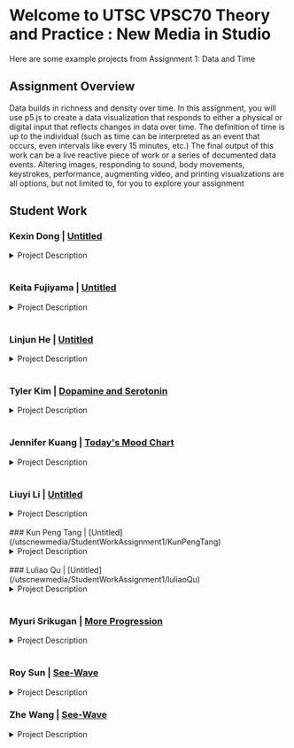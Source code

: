 
# Welcome to UTSC VPSC70 Theory and Practice : New Media in Studio 

Here are some example projects from Assignment 1: Data and Time

## Assignment Overview

Data builds in richness and density over time. In this assignment, you will use p5.js to create a data visualization that responds to either a physical or digital input that reflects changes in data over time. The definition of time is up to the individual (such as time can be interpreted as an event that occurs, even intervals like every 15 minutes, etc.) The final output of this work can be a live reactive piece of work or a series of documented data events. Altering images, responding to sound, body movements, keystrokes, performance, augmenting video, and printing visualizations are all options, but not limited to, for you to explore your assignment

## Student Work

### Kexin Dong | [Untitled](/utscnewmedia/StudentWorkAssignment1/kexinDong)

<details>
  <summary>Project Description</summary>
<br/>  
For this assignment, I learned a lot of new code usage. The theme I chose is 
tree rings because I think tree rings can directly represent "time and data". I also 
mentioned in this assignment a timeline of the last two years of Covid-19 in Canada. 
If you click on the picture, what happens in the month and year will appear. I want to 
showcase the major events that have affected people's lives in recent years through 
the media. And use the data to store forever.
  
I think this work is challenging and meaningful. Because the things people 
experience in life are basically in the past tense and will not be deliberately reserved. 
Of course, I hope you can use the tree rings to record things at each stage. At the 
same time, you can grow slowly like a tree, and feel the process of growth.
</details>

<br/>

### Keita Fujiyama | [Untitled](/utscnewmedia/StudentWorkAssignment1/keitaFujiyama/)

<details>
  <summary>Project Description</summary>
<br/>  
 This artwork is collecting minutes, and more than 100 lines will be outputted every minute to create unique pictures. A reason why I create a time-related artwork is that I sometimes forget how important time is. Time is finite, and we consume the same amount of time during our lives. However, we do not care if a minute has passed because a minute is very short, and it will pass before we realize it. 
  
  Also, in creating this artwork, I faced three challenges. The first challenge was that outputting random lines with the random RGB colours resulted in less beautiful pictures. Therefore, to make unique pictures beautiful every minute, I wrote a code which finally tries to select similar numbers with the RGB color which sets every minute. The second challenge was how to express different ways of spending time while sharing 'the same amount of time." Then, I came up with using a QR code to share the code to create their own unique picture per minute. There is no physical input because no one cannot control time. The third challenge was how to update each minute on the canvas. Unfortunately, I did not know how to erase the outputted subject from the canvas, so I created a code in which lines are densely overlaid to realize time updates.
</details>

<br/>

### Linjun He  | [Untitled](/utscnewmedia/StudentWorkAssignment1/linjunHe/)

<details>
  <summary>Project Description</summary>
  <br/>
 The theme of my work is that there are some things you can't do no matter how hard you try. My inspiration 
came  from  our  workshop1.  We  learned  how  to  fill  the  entire  canavas  with  random  shapes.  I  thought 
backwards  and  tried  to  use  random  graphics  to  clear  the  pattern  on  the  canavas.  This  is  very  interesting. 

  What's more interesting is that because I didn't find the right parameters, I can't clear the computer-generated 
patterns on the canavas when I randomly generate patterns. This got me thinking. In theory, as long as I press 
the mouse fast enough to clear the canavas. But it can't be done, just like some things in life, no matter how 
many times you try, you just can't get it done. At the same time, I also randomly generate the number of 
mouse clicks, so I can see how many times the mouse is clicked at any time. 
</details>

<br/>

### Tyler Kim  | [Dopamine and Serotonin](/utscnewmedia/StudentWorkAssignment1/tylerKim)
<details>
  <summary>Project Description</summary>
  <br/>
 In my work “Dopamine and Serotonin”, the program is presented as a simple start button
followed by a timer, counter for clicks and a button that says click. Upon clicking, a random word
from a list of words is printed onto the screen in a random size and location. Upon further
inspection, the button that says click doesn’t actually have any impact on the program and one
can click anywhere on the screen to make words pop up.
  
The idea behind this work comes from interactions on our phones on social media in an attempt
to produce dopamine and serotonin through various interactions on them. The work attempts to
simplify the interactions we go through on our phones to the core of the interaction by removing
all visual and audio queues with positive words and removing all interaction besides clicking.
The click button having no actual impact is a part of the work that aims to reflect on how many
of our interactions on social media have very little impact or meaning and could simply be
replaced by something else, in this case clicking anywhere else on the screen.
This is an important topic to me as many of my peers and/or friends are caught up in social
media and simply unable to put their phones down and are constantly consuming any bit they
can to get more “dopamine and serotonin”.
</details>

 <br/>
 
### Jennifer Kuang | [Today's Mood Chart](/utscnewmedia/StudentWorkAssignment1/jenniferKuang)
<details>
  <summary>Project Description</summary>
  <br/>
 Today’s Mood Chart is an interactive p5.js program that visualizes audio and 
simultaneously generates a chart based on the sound. The program invites audience to 
reply and response to the question “How is your day today?” in front of the 
microphone. Once the participant speaks, the ellipses on the canvas of the program 
will simultaneously duplicate and the size and color will also change, which is based 
on the frequency and volume of the sound. At the end, the participant can save the 
canvas as an image file, this is their mood chart for today.
  
This work uses data generated from the audio. Time plays a crucial role in this project 
because the chart looks different in every second as the data of the audio builds in 
richness and the ellipses change based on the data over time. The idea of this project 
is inspired by emotions/feelings chart which is a colorful wheel used by parents to 
know their children’s feeling. 

Through visualizing the audience’s audio, this project encourages audience to think 
and confess today’s mood and feeling. In this fast-paced age, things are happening 
and changing very quickly. We are overwhelmed by busy schedule and complex 
relationships, but seldom sit down and ask ourselves, “Am I happy today?” The artist 
hopes that this work can make the audience become aware of their own everyday 
moods and emotional changes.   
</details>

<br/>

### Liuyi Li  | [Untitled](/utscnewmedia/StudentWorkAssignment1/liuyiLi/)

<details>
  <summary>Project Description</summary>
  <br/>
 For this assignment, I made 6 clocks in a frame that ticking every 
second with ticking sound. I believe this is a very direct way showing 
how time flows on my work. For the first four clocks on the left frame, 
the  shape  and  the  colors  are  designed  by  the  inspirations  of  each 
country’s flag. Also, the first four clock’s time was exactly based 
on the real region’s time. (The first one is China, the second one is 
Ukraine, the third one is Korea and the fourth one is Canada.) 
  
For rest 2 clocks that do not have any color except black is the local 
time. As the assignment instruction illustrated to thinking about how 
the work could be presented in a gallery, personally I would want these 
2 clocks without color to showing the local time where the gallery 
located. I was trying my best distinct the colorless clocks and the 
regional clocks, so I wanted to be as creative as I can. The first 
idea came into my mind was “clock does not need to be a circle”. As 
a result, one clock is totally consisted by numbers and on the middle 
above. The biggest clock that on the right was an ellipse that consisted 
by numbers and mathematical symbols. I believe the interesting part is 
that instead of showing the exact number on the clock the equations 
could have more fun for visitors to calculate. 
  
In  general,  this  frame  was  only  consisted  by  geometric  figures  and 
characters.  My  intention  was  to  make  aesthetic  out  of  the  simplest 
things. 
</details>

<br/>
### Kun Peng Tang | [Untitled](/utscnewmedia/StudentWorkAssignment1/KunPengTang)
<details>
  <summary>Project Description</summary>
  <br/>
The dates shown in this project all are important dates that happened in the past two years 
against the coronavirus. Sixteen dates appeared in my project, and these sixteen different dates 
all recorded a critical event that happened on that day. In the project, I also added a clock, and I 
want to remind people that time is passing, but never forget the moments that damaged our life. 
During the coronavirus outbreak, sixteen events happened on sixteen different dates that have 
caused different levels of damage to my life and people's lives. Through this project, I want to 
record these dates forever so that the residents of this city and I can firmly remember the 
moments that the coronavirus did to our lives in the past two years.
The sixteen critical events that occurred on these sixteen dates are:
1. On January 23. 2020, the first identified case of Covid-19 in Toronto, means our life will 
change.
2. In March 17.2020, Ontario declared its first emergency during the pandemic outbreak.
3. From March 23.2020 to June 24.2020, the city was locked down for the first time, and the 
government limited the operation of important businesses.
4. On July 7.2020, Toronto introduced mask requirements for all public indoors. From that day, 
the mask became an essential item in our life.
5. On July 31.2020, the city of Toronto went into stage 3 open, which is the gym and all other 
public places are allowed to reopen, and we finally can get in touch with people and socialize with 
others.
6. On August 10.2020, it was the first summer after the coronavirus outbreak, and the city saw a 
significant decline in new cases.
7. From September 1.2020 to October 1.2020, affected cases began to rise steadily, Toronto, the 
peel region, the York Region, and Ottawa went back into stage 2 again because of the rising viral 
spread, and all the cinemas, gyms, bars, etc. closed again.
8. In July 23.2020, the city of Toronto was placed under lockdown again, and our life returned to 
isolation again.
9. On December 15.2020, with the overall plans for Covid-19 vaccinations across Canada, people 
have more hopes against the virus.
10. On December 26.2020, the government declared a province-wide shutdown. All the people in 
Ontario had to stay at home and cut off social contact with others.
11. On January 1.2021, the province declared stay-at-home orders for the entire province. It was 
the craziest order I have ever heard because the government did not recommend people go out for 
any unessential activity, such as driving around.
12. On March 8.2021, Toronto temporarily cancelled the stay-at-home orders, and people could 
finally go out.
13. On April 3.2021, following an uptick in new cases in Ontario, the province was exacerbated 
by more aggressive variants of SARS-CoV-2, and the virus became more infectious and 
dangerous.
14. On June 2.2021, the province finally started to reopen, and stages reopened the city of 
Toronto.
15. On March 21.2022, most provincial masking regulations were lifted by the government, so 
people could finally choose to wear masks or not according to their wishes.
16. On May 9.2022, the mayor John announced the termination of Toronto's Covid-19 state of 
emergency after being in effect for 777days.
</details>

<br/>
### Luliao Qu | [Untitled](/utscnewmedia/StudentWorkAssignment1/luliaoQu)
<details>
  <summary>Project Description</summary>
  <br/>
In  this  project,  I  decided  to  to  a  project  about  time.  The  theme  of  this  project  is  peaceful, 
slow flow of life can let me feel relax and peaceful. When I need to relax, I always choose to sit 
on my balcony to view the scene. So, in this project I shoot the daylight view on my balcony and 
the  night  view  on  it.  I  also  recorded  the  sound  on  the  balcony  to  let  the  audience  feeling  more 
about the atmosphere. I used p5 to write a code to show the day view and night view, when the 
mouse touch the picture, it will changed into different views. When I show this project in class, i 
want my classmates feel peaceful and relax.  
</details>

<br/>
  
### Myuri Srikugan | [More Progression](/utscnewmedia/StudentWorkAssignment1/myuriSrikugan)
<details>
  <summary>Project Description</summary>
 Using three prompts, I tempt viewers to engage with my work and explore some stigmas placed on different groups within our society. There are three numbered buttons
present, each in accordance to a prompt, and when each is pressed; different points on
the map of Canada will pop up respectfully with stories of individuals that have faced
some form of struggle that is often dismissed by institutions, the government and our
community. These issues have been present for a long time, yet progression seems to
be very slow, with some changes causing us to back track instead of progress. We live
in a world where transphobia is normalized, women are silenced, and men struggle to
open up about their mental health.  
  
 I try to bring awareness to these issues by sharing the views of those that have suffered from certain stigmas and stereotypes. The colour
of the points for each prompt remains the same to show the interconnectedness of
struggle between groups that face stigmas. The quotations that appear when hovering
over points share supportive messages or cries for help from individuals around that
region of Canada. 
  
  The quotations can be very heavy and for that reason I try to create a
welcoming visually minimalistic yet appealing digital format of delivering these stories
and messages to the viewer in a digestible and approachable way. For progression to
occur, awareness must be brought to issues that are often ignored. Through More
Progression, I hope to bring awareness to a few taunting issues present in Canada
today. 
</details>
<br/>

### Roy Sun | [See-Wave](/utscnewmedia/StudentWorkAssignment1/roySun)
<details>
  <summary>Project Description</summary>
  <br/>
For this project I initially wanted to use videos from the same timeline to illustrate data and 
time for simplicity purposes, but unfortunately the result was not as prominent as it could be. 
My intention of this project is to bring out the contrast with different timelines. I then created a 
questionnaire where the audience can choose and select from different timelines to play, which 
can also demonstrate the use of time within the integrity of this project. 
  
The theme for this project I have chosen is Covid. I’ve been away from families and friends from 
China since 2016 for coming abroad to study, and since covid started almost three years ago I 
have not been visiting home. The entire project was revolving around the idea of series of data 
during covid period. Three different timelines were introduced, three days, three months, and 
three years. The three days category captured a plant of mine, Monstera, a recent hobby I’ve 
picked up where I’ve never thought I would. Three months was documenting my body 
transformation which also happened during Covid, where I unsurprisingly followed through also 
due to Covid. As for the three years, I’ve decided to showcase my beloved fury family members, 
my two Shiba Inus, they’ve accompanied me through Covid where I’ve struggled the most with 
stress and anxiety.
  
I believe this simple questionnaire is able to justify the relationship of data and time. Data was 
demonstrated through my videos and photographs, and because time is leaner my datas were 
also able to showcase a timeline accordingly in its timely order.
</details>


### Zhe Wang | [See-Wave](/utscnewmedia/StudentWorkAssignment1/zheWang)
<details>
  <summary>Project Description</summary>
  <br/>
The name of my project is called See-Wave. See-Wave was built with P5.js. It takes sound from microphone as an input and uses FFT (Fast Fourier Transformation) to filter the sound input. We always use computers to extract, transform, load, as well as analyze data. We tend to forget that mouse and keyboard are not the only intermediates that connect us to the computer’s brain. They way microphone takes in our sound is very similar to how we have conversations with people, instead, we are talking to the computer. 
  
  
 The code reacts to the sound around the microphone, and simultaneously filter and plot the sound wave on to the screen. The pitch of the sound, and the volume of the sound both take effect on the shape of the sound wave. However, talking to the microphone is not the only way to connect with computers via sound; We can also touch the microphone. By looking at the sound wave while touching the microphone, we get a sense of how ‘pleased’ the computer is. The faster we rub the microphone, the more disperse the wave is ---- faster motion creates louder, or in other word, noisier sound. The code dose not store any sound data from the microphone, everything presented corresponds to real-time data. It reminds us how living for the moment is important. People nowadays spend too much time looking at historical data, which creates a sense of living in the past. I’d like to have people to capture the pleasure they experience at this very moment by interacting with See-Wave.
</details>
